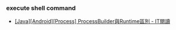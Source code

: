 ### execute shell command

- [[Java][Android][Process] ProcessBuilder與Runtime區別 - IT閱讀](https://www.itread01.com/content/1548295215.html)
